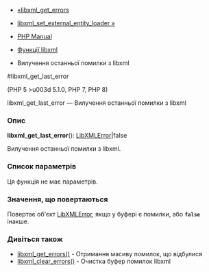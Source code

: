 - [«libxml_get_errors](function.libxml-get-errors.md)
- [libxml_set_external_entity_loader
»](function.libxml-set-external-entity-loader.md)

- [PHP Manual](index.md)
- [Функції libxml](ref.libxml.md)
- Вилучення останньої помилки з libxml

#libxml_get_last_error

(PHP 5 \>u003d 5.1.0, PHP 7, PHP 8)

libxml_get_last_error — Вилучення останньої помилки з libxml

### Опис

**libxml_get_last_error**():
[LibXMLError](class.libxmlerror.md)\|false

Вилучення останньої помилки з libxml.

### Список параметрів

Ця функція не має параметрів.

### Значення, що повертаються

Повертає об'єкт [LibXMLError](class.libxmlerror.md), якщо у буфері
є помилки, або **`false`** інакше.

### Дивіться також

- [libxml_get_errors()](function.libxml-get-errors.md) - Отримання
масиву помилок, що відбулися
- [libxml_clear_errors()](function.libxml-clear-errors.md) - Очистка
буфер помилок libxml
